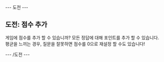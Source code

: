 \--- 도전 \---

## 도전: 점수 추가

게임에 점수를 추가 할 수 있습니까? 모든 정답에 대해 포인트를 추가 할 수 있습니다. 평균을 느끼는 경우, 질문을 잘못하면 점수를 0으로 재설정 할 수도 있습니다!

\--- /도전 \---